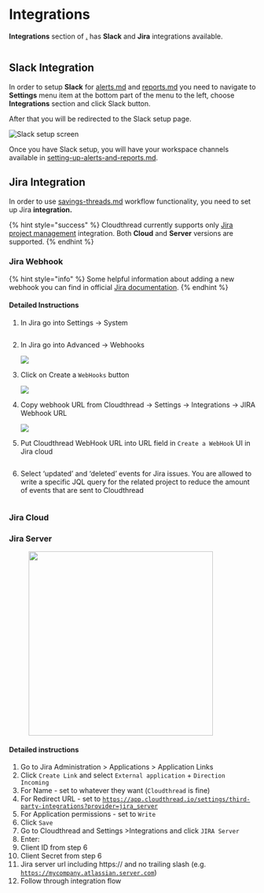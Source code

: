 # Integrations

**Integrations** section of [.](./ "mention") has **Slack** and **Jira** integrations available.

<figure><img src="../../.gitbook/assets/settings-integration-1.png" alt=""><figcaption></figcaption></figure>

## Slack Integration

In order to setup **Slack** for [alerts.md](../notifications/alerts.md "mention") and [reports.md](../notifications/reports.md "mention") you need to navigate to **Settings** menu item at the bottom part of the menu to the left, choose **Integrations** section and click Slack button.

After that you will be redirected to the Slack setup page.

![Slack setup screen](<../../.gitbook/assets/image (11).png>)

Once you have Slack setup, you will have your workspace channels available in [setting-up-alerts-and-reports.md](../../guides/monitoring-cloud-costs/setting-up-alerts-and-reports.md "mention").

## Jira Integration

In order to use [savings-threads.md](../cost-savings/key-concepts/savings-threads.md "mention") workflow functionality, you need to set up Jira **integration.**

{% hint style="success" %}
Cloudthread currently supports only [Jira project management](https://www.atlassian.com/software/jira) integration. Both **Cloud** and **Server** versions are supported.
{% endhint %}

### Jira Webhook

{% hint style="info" %}
Some helpful information about adding a new webhook you can find in official [Jira documentation](https://developer.atlassian.com/cloud/jira/platform/webhooks/).
{% endhint %}

#### Detailed Instructions

1.  In Jira  go into Settings → System

    <figure><img src="../../.gitbook/assets/settings-integrations-4-jira-webhook.png" alt=""><figcaption></figcaption></figure>
2.  In Jira go into Advanced → Webhooks

    ![](../../.gitbook/assets/settings-integrations-5-jira-webhook.png)
3.  Click on Create a `WebHooks` button

    ![](../../.gitbook/assets/settings-integrations-8-jira-webhook.png)
4.  Copy webhook URL from Cloudthread → Settings → Integrations → JIRA Webhook URL

    ![](../../.gitbook/assets/settings-integrations-6-jira-webhook.png)
5.  Put Cloudthread WebHook URL into URL field in `Create a WebHook` UI in Jira cloud



    <figure><img src="../../.gitbook/assets/settings-integrations-9-jira-webhook.png" alt=""><figcaption></figcaption></figure>
6.  Select ‘updated’ and ‘deleted’ events for Jira issues. You are allowed to write a specific JQL query for the related project to reduce the amount of events that are sent to Cloudthread

    <img src="../../.gitbook/assets/settings-integrations-7-jira-webhook.png" alt="" data-size="original">

### Jira Cloud

### Jira Server

<div align="left">

<figure><img src="../../.gitbook/assets/settings-integrations-2-jira-server.png" alt="" width="375"><figcaption></figcaption></figure>

</div>

#### Detailed instructions&#x20;

1. Go to Jira Administration > Applications > Application Links
2. Click `Create Link` and select `External application` + `Direction Incoming`
3. For Name - set to whatever they want (`Cloudthread` is fine)
4. For Redirect URL  - set to [`https://app.cloudthread.io/settings/third-party-integrations?provider=jira_server`](https://app.cloudthread.io/settings/third-party-integrations?provider=jira\_server)
5. For Application permissions - set to `Write`
6. Click `Save`
7. Go to Cloudthread and Settings >Integrations and click `JIRA Server`
8. Enter:
9. Client ID from step 6
10. Client Secret from step 6
11. Jira server url including https:// and no trailing slash (e.g. [`https://mycompany.atlassian.server.com`](https://mycompany.atlassian.server.com/))
12. Follow through integration flow
